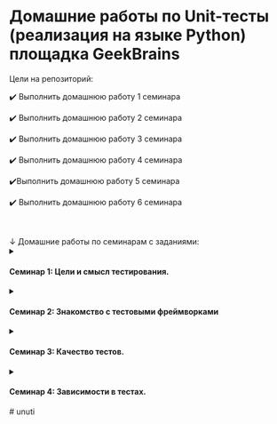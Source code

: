# Домашние работы по Unit-тесты (реализация на языке Python) площадка GeekBrains

<summary>Цели на репозиторий:</summary>
<p>

✔️ Выполнить домашнюю работу 1 семинара
  
✔️ Выполнить домашнюю работу 2 семинара

✔️ Выполнить домашнюю работу 3 семинара
  
✔️ Выполнить домашнюю работу 4 семинара

✔️Выполнить домашнюю работу 5 семинара

✔️ Выполнить домашнюю работу 6 семинара
</p>

<br>
<br>
↓ Домашние работы по семинарам с заданиями:

<details><summary><h4>Семинар 1: Цели и смысл тестирования.</h4></summary>

✔️ В классе Calculator создайте метод calculateDiscount, который принимает сумму покупки и процент скидки и возвращает сумму с учетом скидки. Ваша задача - проверить этот метод с использованием библиотеки AssertJ. Если метод calculateDiscount получает недопустимые аргументы, он должен выбрасывать исключение ArithmeticException. Не забудьте написать тесты для проверки этого поведения.

✕ (Необязательное)* Мы хотим улучшить функциональность нашего интернет-магазина. Ваша задача - добавить два новых метода в класс Shop:

Метод sortProductsByPrice(), который сортирует список продуктов по стоимости. Метод getMostExpensiveProduct(), который возвращает самый дорогой продукт. Напишите тесты, чтобы проверить, что магазин хранит верный список продуктов (правильное количество продуктов, верное содержимое корзины).
Напишите тесты для проверки корректности работы метода getMostExpensiveProduct. Напишите тесты для проверки корректности работы метода sortProductsByPrice (проверьте правильность сортировки). Используйте класс Product для создания экземпляров продуктов и класс Shop для написания методов сортировки и тестов.

</details>

<details><summary><h4>Семинар 2: Знакомство с тестовыми фреймворками</h4></summary>

✔️ Проект Vehicle. Написать следующие тесты с использованием JUnit5:

- Проверить, что экземпляр объекта Car также является экземпляром транспортного средства (используя оператор instanceof).

- Проверить, что объект Car создается с 4-мя колесами.

- Проверить, что объект Motorcycle создается с 2-мя колесами.

- Проверить, что объект Car развивает скорость 60 в режиме тестового вождения (используя метод testDrive()).

- Проверить, что объект Motorcycle развивает скорость 75 в режиме тестового вождения (используя метод testDrive()).

- Проверить, что в режиме парковки (сначала testDrive, потом park, т.е. эмуляция движения транспорта) машина останавливается (speed = 0).

- Проверить, что в режиме парковки (сначала testDrive, потом park, т.е. эмуляция движения транспорта) мотоцикл останавливается (speed = 0).

В этом проекте, вы будете работать с проектом ""Vehicle"", который представляет собой иерархию классов, включающую абстрактный базовый класс ""Vehicle"" и два его подкласса ""Car"" и ""Motorcycle"".

Базовый класс ""Vehicle"" содержит абстрактные методы ""testDrive()"" и ""park()"", а также поля ""company"", ""model"", ""yearRelease"", ""numWheels"" и ""speed"".

Класс ""Car"" расширяет ""Vehicle"" и реализует его абстрактные методы. При создании объекта ""Car"", число колес устанавливается в 4, а скорость в 0. В методе ""testDrive()"" скорость устанавливается на 60, а в методе ""park()"" - обратно в 0.

Класс ""Motorcycle"" также расширяет ""Vehicle"" и реализует его абстрактные методы. При создании объекта ""Motorcycle"", число колес устанавливается в 2, а скорость в 0. В методе ""testDrive()"" скорость устанавливается на 75, а в методе ""park()"" - обратно в 0.

✕ (Необязательное)* попробовать самостоятельно решить задачи, которые не успели решить на семинаре. Сдавать решение не нужно.

</details>

<details><summary><h4>Семинар 3: Качество тестов.</h4></summary>

✔️ Напишите тесты, покрывающие на 100% метод evenOddNumber, который проверяет, является ли переданное число четным или нечетным. (код приложен в презентации)

✔️ Разработайте и протестируйте метод numberInInterval, который проверяет, попадает ли переданное число в интервал (25;100). (код приложен в презентации)

✕ (Необязательное)* Добавьте функцию в класс UserRepository, которая разлогинивает всех пользователей, кроме администраторов. Для этого, вам потребуется расширить класс User новым свойством, указывающим, обладает ли пользователь админскими правами. Протестируйте данную функцию.

</details>

<details><summary><h4>Семинар 4: Зависимости в тестах.</h4></summary>

✔️ Ответьте письменно на вопросы:

1)  Почему использование тестовых заглушек может быть полезным при написании модульных тестов?

2) Какой тип тестовой заглушки следует использовать, если вам нужно проверить, что метод был вызван с определенными аргументами?

3) Какой тип тестовой заглушки следует использовать, если вам просто нужно вернуть определенное значение или исключение в ответ на вызов метода?

4) Какой тип тестовой заглушки вы бы использовали для имитации  взаимодействия с внешним API или базой данных?

✔️ У вас есть класс BookService, который использует интерфейс BookRepository для получения информации о книгах из базы данных. Ваша задача написать unit-тесты для BookService, используя Mockito для создания мок-объекта BookRepository.

✕ (Необязательное)* попробовать самостоятельно решить задачи, которые не успели решить на семинаре. Сдавать решение не нужно.

</details>
#   u n u t i 
 
 